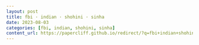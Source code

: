 ```yaml
---
layout: post
title: fbi · indian · shohini · sinha
date: 2023-08-03
categories: [fbi, indian, shohini, sinha]
content_url: https://papercliff.github.io/redirect/?q=fbi+indian+shohini+sinha&tbs=cdr:1,cd_min:8/2/2023,cd_max:8/4/2023
---
```

